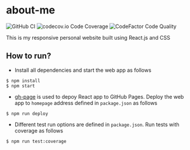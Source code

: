 # about-me

![GitHub CI](https://img.shields.io/github/workflow/status/tkhang1999/about-me/CICD/master)
![codecov.io Code Coverage](https://img.shields.io/codecov/c/github/tkhang1999/about-me/master)
![CodeFactor Code Quality](https://img.shields.io/codefactor/grade/github/tkhang1999/about-me/master)

This is my responsive personal website built using React.js and CSS

## How to run?

- Install all dependencies and start the web app as follows

```
$ npm install
$ npm start
```

- [gh-page](https://github.com/tschaub/gh-pages) is used to depoy React app to GitHub Pages. Deploy the web app to `homepage` address defined in `package.json` as follows

```
$ npm run deploy
```

- Different test run options are defined in `package.json`. Run tests with coverage as follows

```
$ npm run test:coverage
```
